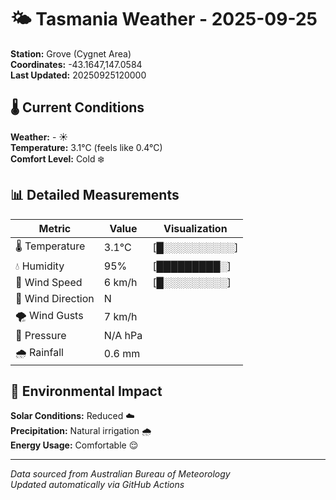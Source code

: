 # 🌤️ Tasmania Weather - 2025-09-25

**Station:** Grove (Cygnet Area)  
**Coordinates:** -43.1647,147.0584  
**Last Updated:** 20250925120000

## 🌡️ Current Conditions

**Weather:** - ☀️  
**Temperature:** 3.1°C (feels like 0.4°C)  
**Comfort Level:** Cold ❄️

## 📊 Detailed Measurements

| Metric | Value | Visualization |
|--------|-------|---------------|
| 🌡️ Temperature | 3.1°C | [█░░░░░░░░░░] |
| 💧 Humidity | 95% | [█████████░] |
| 💨 Wind Speed | 6 km/h | [█░░░░░░░░░] |
| 🧭 Wind Direction | N | |
| 🌪️ Wind Gusts | 7 km/h | |
| 🔽 Pressure | N/A hPa | |
| 🌧️ Rainfall | 0.6 mm | |

## 🌱 Environmental Impact

**Solar Conditions:** Reduced ☁️  
**Precipitation:** Natural irrigation 🌧️  
**Energy Usage:** Comfortable 😌

---
*Data sourced from Australian Bureau of Meteorology*  
*Updated automatically via GitHub Actions*
